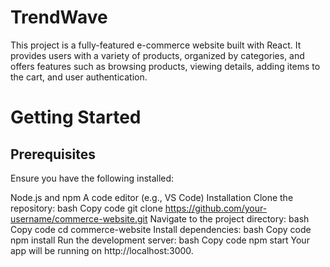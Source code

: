 # TrendWave
This project is a fully-featured e-commerce website built with React. It provides users with a variety of products, organized by categories, and offers features such as browsing products, viewing details, adding items to the cart, and user authentication.
# Getting Started
## Prerequisites
Ensure you have the following installed:

Node.js and npm
A code editor (e.g., VS Code)
Installation
Clone the repository:
bash
Copy code
git clone https://github.com/your-username/commerce-website.git
Navigate to the project directory:
bash
Copy code
cd commerce-website
Install dependencies:
bash
Copy code
npm install
Run the development server:
bash
Copy code
npm start
Your app will be running on http://localhost:3000.
